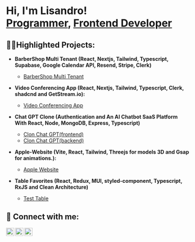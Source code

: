 <h1>Hi, I'm Lisandro! <br/><a href="https://github.com/Lichu23">Programmer</a>, <a href="https://www.linkedin.com/in/lisandroarenas/">Frontend Developer</a></h1>

<h2>👨‍💻Highlighted Projects:</h2>

- <b>BarberShop Multi Tenant (React, Nextjs, Tailwind, Typescript, Supabase, Google Calendar API, Resend, Stripe, Clerk)</b>
  - [BarberShop Multi Tenant](https://github.com/Lichu23/barber-shop)

- <b>Video Conferencing App (React, Nextjs, Tailwind, Typescript, Clerk, shadcnd and GetStream.io):</b>
  - [Video Conferencing App](https://github.com/Lichu23/video-conferencing-app)
   
- <b>Chat GPT Clone (Authentication and An AI Chatbot SaaS Platform With React, Node, MongoDB, Express, Typescript)</b>
  - [Clon Chat GPT(frontend)](https://github.com/Lichu23/chat-gpt-frontend)
  - [Clon Chat GPT(backend)](https://github.com/Lichu23/chat-ai-backend/tree/main/src)
 
-  <b>Apple-Website (Vite, React, Tailwind, Threejs for models 3D and Gsap for animations.):</b>
    - [Apple Website](https://github.com/Lichu23/Apple-Website)

- <b>Table Favorites (React, Redux, MUI, styled-component, Typescript, RxJS and Clean Architecture)</b>
  - [Test Table](https://github.com/Lichu23/FavoriteTable)



<h2> 🤳 Connect with me:</h2>


[<img align="left" alt="JoshMadakor | Twitter" width="22px" src="https://cdn.jsdelivr.net/npm/simple-icons@v3/icons/twitter.svg" />][twitter]
[<img align="left" alt="JoshMadakor | LinkedIn" width="22px" src="https://cdn.jsdelivr.net/npm/simple-icons@v3/icons/linkedin.svg" />][linkedin]
[<img align="left" alt="JoshMadakor | Instagram" width="22px" src="https://cdn.jsdelivr.net/npm/simple-icons@v3/icons/instagram.svg" />][instagram]

[twitter]: https://x.com/LichuClc
[instagram]: https://www.instagram.com/lichu.clc/?hl=es-la
[linkedin]: https://www.linkedin.com/in/lisandroarenas/

<!--
**joshmadakor1/joshmadakor1** is a ✨ _special_ ✨ repository because its `README.md` (this file) appears on your GitHub profile.

Here are some ideas to get you started:

- 🔭 I’m currently working on ...
- 🌱 I’m currently learning ...
- 👯 I’m looking to collaborate on ...
- 🤔 I’m looking for help with ...
- 💬 Ask me about ...
- 📫 How to reach me: ...
- 😄 Pronouns: ...
- ⚡ Fun fact: ...
-->
